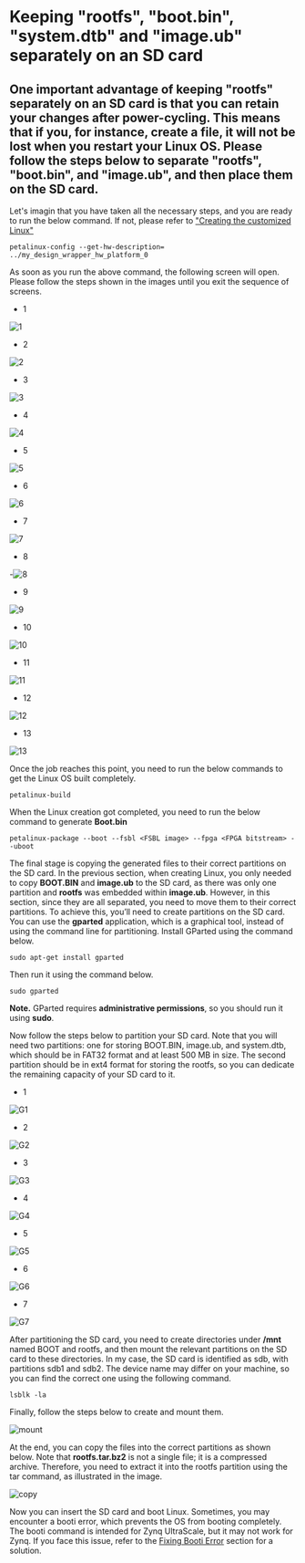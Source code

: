 # Keeping "rootfs", "boot.bin", "system.dtb" and "image.ub" separately on an SD card

## One important advantage of keeping "rootfs" separately on an SD card is that you can retain your changes after power-cycling. This means that if you, for instance, create a file, it will not be lost when you restart your Linux OS. Please follow the steps below to separate "rootfs", "boot.bin", and "image.ub", and then place them on the SD card.

Let's imagin that you have taken all the necessary steps, and you are ready to run the below command. If not, please refer to ["Creating the customized Linux"](https://github.com/Saeed1362/ZYNQ-Linux/blob/main/README.md)

```
petalinux-config --get-hw-description= ../my_design_wrapper_hw_platform_0
```

As soon as you run the above command, the following screen will open. Please follow the steps shown in the images until you exit the sequence of screens.

- 1 

![1](https://github.com/Saeed1362/ZYNQ-Linux/blob/main/images/Linux_setA1.jpg)


- 2 

![2](https://github.com/Saeed1362/ZYNQ-Linux/blob/main/images/Linux_setA2.jpg)


- 3 

![3](https://github.com/Saeed1362/ZYNQ-Linux/blob/main/images/Linux_setA3.jpg)


- 4 

![4](https://github.com/Saeed1362/ZYNQ-Linux/blob/main/images/Linux_set1.jpg)


- 5 

![5](https://github.com/Saeed1362/ZYNQ-Linux/blob/main/images/Linux_set2.jpg)


- 6 

![6](https://github.com/Saeed1362/ZYNQ-Linux/blob/main/images/Linux_set3.jpg)


- 7 

![7](https://github.com/Saeed1362/ZYNQ-Linux/blob/main/images/Linux_set4.jpg)


- 8 

-![8](https://github.com/Saeed1362/ZYNQ-Linux/blob/main/images/Linux_set5.jpg)


- 9 

![9](https://github.com/Saeed1362/ZYNQ-Linux/blob/main/images/Linux_set6.jpg)


- 10 

![10](https://github.com/Saeed1362/ZYNQ-Linux/blob/main/images/Linux_set7.jpg)


- 11 

![11](https://github.com/Saeed1362/ZYNQ-Linux/blob/main/images/Linux_set8.jpg)


- 12 

![12](https://github.com/Saeed1362/ZYNQ-Linux/blob/main/images/Linux_set9.jpg)


- 13 

![13](https://github.com/Saeed1362/ZYNQ-Linux/blob/main/images/Linux_set10.jpg)

Once the job reaches this point, you need to run the below commands to get the Linux OS built completely.

```
petalinux-build
```

When the Linux creation got completed, you need to run the below command to generate **Boot.bin**
```
petalinux-package --boot --fsbl <FSBL image> --fpga <FPGA bitstream> --uboot
```

The final stage is copying the generated files to their correct partitions on the SD card. In the previous section, when creating Linux, you only needed to copy **BOOT.BIN** and **image.ub** to the SD card, as there was only one partition and **rootfs** was embedded within **image.ub**. However, in this section, since they are all separated, you need to move them to their correct partitions. To achieve this, you’ll need to create partitions on the SD card. You can use the **gparted** application, which is a graphical tool, instead of using the command line for partitioning.
Install GParted using the command below.

```
sudo apt-get install gparted
```

Then run it using the command below.

```
sudo gparted
```
**Note.** GParted requires **administrative permissions**, so you should run it using **sudo**.

Now follow the steps below to partition your SD card. Note that you will need two partitions: one for storing BOOT.BIN, image.ub, and system.dtb, which should be in FAT32 format and at least 500 MB in size. The second partition should be in ext4 format for storing the rootfs, so you can dedicate the remaining capacity of your SD card to it.

- 1 

![G1](https://github.com/Saeed1362/ZYNQ-Linux/blob/main/images/Linux_setA6.jpg)


- 2 

![G2](https://github.com/Saeed1362/ZYNQ-Linux/blob/main/images/Linux_setA7.jpg)


- 3 

![G3](https://github.com/Saeed1362/ZYNQ-Linux/blob/main/images/Linux_setA8.jpg)


- 4 

![G4](https://github.com/Saeed1362/ZYNQ-Linux/blob/main/images/Linux_setA9.jpg)


- 5 

![G5](https://github.com/Saeed1362/ZYNQ-Linux/blob/main/images/Linux_setA10.jpg)


- 6 

![G6](https://github.com/Saeed1362/ZYNQ-Linux/blob/main/images/Linux_setA11.jpg)


- 7 

![G7](https://github.com/Saeed1362/ZYNQ-Linux/blob/main/images/Linux_setA12.jpg)

After partitioning the SD card, you need to create directories under **/mnt** named BOOT and rootfs, and then mount the relevant partitions on the SD card to these directories. In my case, the SD card is identified as sdb, with partitions sdb1 and sdb2. The device name may differ on your machine, so you can find the correct one using the following command.

```
lsblk -la
```
Finally, follow the steps below to create and mount them.

![mount](https://github.com/Saeed1362/ZYNQ-Linux/blob/main/images/Linux_setA13.jpg)

At the end, you can copy the files into the correct partitions as shown below. Note that **rootfs.tar.bz2** is not a single file; it is a compressed archive. Therefore, you need to extract it into the rootfs partition using the tar command, as illustrated in the image.

![copy](https://github.com/Saeed1362/ZYNQ-Linux/blob/main/images/Linux_setA44.jpg)

Now you can insert the SD card and boot Linux. Sometimes, you may encounter a booti error, which prevents the OS from booting completely. The booti command is intended for Zynq UltraScale, but it may not work for Zynq. If you face this issue, refer to the [Fixing Booti Error](https://github.com/Saeed1362/ZYNQ-Linux/blob/main/booti.md) section for a solution.

